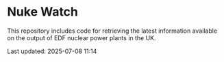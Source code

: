 # Nuke Watch

This repository includes code for retrieving the latest information available on the output of EDF nuclear power plants in the UK.

Last updated: 2025-07-08 11:14